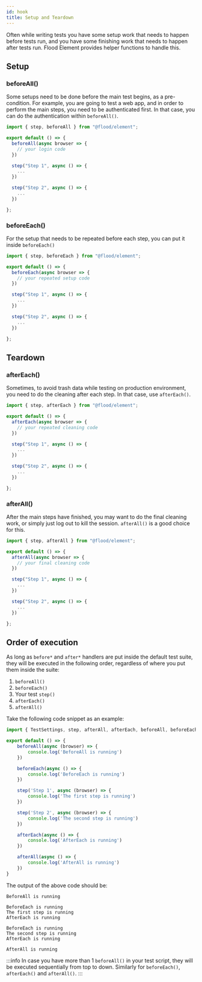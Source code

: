 ```yaml
---
id: hook
title: Setup and Teardown
---
```


Often while writing tests you have some setup work that needs to happen before tests run, and you have some finishing work that needs to happen after tests run. Flood Element provides helper functions to handle this.

## Setup

### beforeAll()

Some setups need to be done before the main test begins, as a pre-condition. For example, you are going to test a web app, and in order to perform the main steps, you need to be authenticated first. In that case, you can do the authentication within `beforeAll()`.

```ts title="beforeAll-test.perf.ts"
import { step, beforeAll } from "@flood/element";

export default () => {
  beforeAll(async browser => {
    // your login code
  })

  step("Step 1", async () => {
    ...
  })

  step("Step 2", async () => {
    ...
  })

};
```

### beforeEach()

For the setup that needs to be repeated before each step, you can put it inside `beforeEach()`

```ts title="beforeEach-test.perf.ts"
import { step, beforeEach } from "@flood/element";

export default () => {
  beforeEach(async browser => {
    // your repeated setup code
  })

  step("Step 1", async () => {
    ...
  })

  step("Step 2", async () => {
    ...
  })

};
```

## Teardown

### afterEach()

Sometimes, to avoid trash data while testing on production environment, you need to do the cleaning after each step. In that case, use `afterEach()`.

```ts title="afterEach-test.perf.ts"
import { step, afterEach } from "@flood/element";

export default () => {
  afterEach(async browser => {
    // your repeated cleaning code
  })

  step("Step 1", async () => {
    ...
  })

  step("Step 2", async () => {
    ...
  })

};
```

### afterAll()

After the main steps have finished, you may want to do the final cleaning work, or simply just log out to kill the session. `afterAll()` is a good choice for this.

```ts title="afterAll-test.perf.ts"
import { step, afterAll } from "@flood/element";

export default () => {
  afterAll(async browser => {
    // your final cleaning code
  })

  step("Step 1", async () => {
    ...
  })

  step("Step 2", async () => {
    ...
  })

};
```

## Order of execution

As long as `before*` and `after*` handlers are put inside the default test suite, they will be executed in the following order, regardless of where you put them inside the suite:

1. `beforeAll()`
2. `beforeEach()`
3. Your test `step()`
4. `afterEach()`
5. `afterAll()`

Take the following code snippet as an example:

```ts title="executionOrder-test.perf.ts"
import { TestSettings, step, afterAll, afterEach, beforeAll, beforeEach } from '@flood/element'

export default () => {
	beforeAll(async (browser) => {
		console.log('BeforeAll is running')
	})

	beforeEach(async () => {
		console.log('BeforeEach is running')
	})

	step('Step 1', async (browser) => {
		console.log('The first step is running')
	})

	step('Step 2', async (browser) => {
		console.log('The second step is running')
	})

	afterEach(async () => {
		console.log('AfterEach is running')
	})

	afterAll(async () => {
		console.log('AfterAll is running')
	})
}
```

The output of the above code should be:

```shell
BeforeAll is running

BeforeEach is running
The first step is running
AfterEach is running

BeforeEach is running
The second step is running
AfterEach is running

AfterAll is running
```

:::info
In case you have more than 1 `beforeAll()` in your test script, they will be executed sequentially from top to down. Similarly for `beforeEach()`, `afterEach()` and `afterAll()`.
:::
